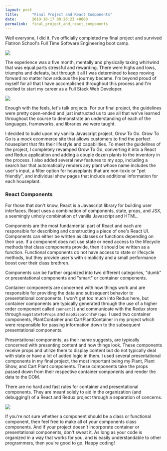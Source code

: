 ```yaml
---
layout: post
title:      "Final Project and React Components"
date:       2019-10-17 00:26:23 +0000
permalink:  final_project_and_react_components
---
```



Well everyone, I did it. I've officially completed my final project and survived Flatiron School's Full Time Software Engineering boot camp.

![](https://media.giphy.com/media/l4JySAWfMaY7w88sU/giphy.gif)

The experience was a five month, mentally and physically taxing whirlwind that was equal parts stressful and rewarding. There were highs and lows, triumphs and defeats, but through it all I was determined to keep moving forward no matter how arduous the journey became. I'm beyond proud of myself for all that I have accomplished throughout this process and I'm excited to start my career as a Full Stack Web Developer. 

![](https://foolishwatcher.files.wordpress.com/2017/07/im-ready-game-of-thrones.gif?w=540)

Enough with the feels, let's talk projects. For our final project, the guidelines were pretty open-ended and just instructed us to use all that we've learned throughout the course to demonstrate an understanding of each of the languages, frameworks, and libraries we were taught. 

I decided to build upon my vanilla Javascript project, Grow To Go. Grow To Go is a mock ecommerce site that allows customers to find the perfect houseplant that fits their lifestyle and capabilities. To meet the guidelines of the project, I completely revamped Grow To Go, converting it into a React and Redux application and adding a couple dozen plants to the inventory in the process. I also added several new features to my app, including a search bar that automatically renders any plant whose name includes the user's input, a filter option for houseplants that are non-toxic or "pet friendly", and individual show pages that include additional information for each houseplant. 

### React Components


For those that don't know, React is a Javascript library for building user interfaces. React uses a combination of components, state, props, and JSX, a seemingly unholy combination of vanilla Javascript and HTML.

Components are the most fundamental part of React and each are responsible for describing and constructing a piece of one's React UI. Components can either be written as classes or functions depending on their use.  If a component does not use state or need access to the lifecycle methods that class components provide, then it should be written as a function. Functional components do not have access to state or lifecycle methods, but they provide user's with simplicity and a small performance boost over their class brethren. 

Components can be further organized into two different categories, "dumb" or presentational components and "smart" or container components.  

Container components are concerned with how things work and are responsible for providing the data and subsequent behavior to presentational components. I won't get too much into Redux here, but container components are typically generated through the use of a higher order component called `connect()` and communicate with the Redux store through `mapStateToProps` and `mapDispatchToProps`. I used two container components, PlantContainer and CartPlantContainer in my project which were responsible for passing information down to the subsequent presentational components. 

Presentational components, as their name suggests, are typically concerned with presenting content and how things look. These components receive props and utilize them to display content but do not typically deal with state or have a lot of added logic in them. I used several presentational components in my final project, the most important being my Plant, Plant Show, and Cart Plant components. These components take the props passed down from their respective container components and render the data to the DOM. 

There are no hard and fast rules for container and presentational components. They are meant solely to aid in the organization (and debugging!) of a React and Redux project through a separation of concerns. 

![](https://media.giphy.com/media/8gJ28HfjAkc9y/giphy.gif)

If you're not sure whether a component should be a class or functional component, then feel free to make all of your components class components. And if your project doesn't incorporate container or presentational components, don't sweat it. As long as your code is organized in a way that works for you, and is easily understandable to other programmers, then you're good to go.  Happy coding!


